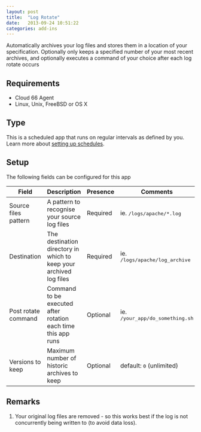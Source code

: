 ```yaml
---
layout: post
title:  "Log Rotate"
date:   2013-09-24 10:51:22
categories: add-ins
---
```


<p class="lead">Automatically archives your log files and stores them in a location of your specification. Optionally only keeps a specified number of your most recent archives, and optionally executes a command of your choice after each log rotate occurs</p>

## Requirements
- Cloud 66  Agent
- Linux, Unix, FreeBSD or OS X

## Type
This is a scheduled app that runs on regular intervals as defined by you. Learn more about [setting up schedules](/add-ins/settingup-schedules.html).

## Setup
The following fields can be configured for this app

<table class='table table-bordered table-striped'>
	<thead>
		<tr>
			<th>Field</th>
			<th>Description</th>
			<th>Presence</th>
			<th>Comments</th>
		</tr>
	</thead>
	<tbody>
		<tr>
			<td>Source files pattern</td>
			<td>A pattern to recognise your source log files</td>
			<td><span class='label label-important'>Required</span></td>
			<td>ie. <kbd>/logs/apache/*.log</kbd></td>
		</tr>
		<tr>
			<td>Destination</td>
			<td>The destination directory in which to keep your archived log files</td>
			<td><span class='label label-important'>Required</span></td>
			<td>ie. <kbd>/logs/apache/log_archive</kbd></td>
		</tr>
		<tr>
			<td>Post rotate command</td>
			<td>Command to be executed after rotation each time this app runs</td>
			<td><span class='label'>Optional</span></td>
			<td>ie. <kbd>/your_app/do_something.sh</kbd></td>
		</tr>
		<tr>
			<td>Versions to keep</td>
			<td>Maximum number of historic archives to keep</td>
			<td><span class='label'>Optional</span></td>
			<td>default: <kbd>0</kbd> (unlimited)</td>
		</tr>
	</tbody>
</table>

## Remarks
1. Your original log files are removed - so this works best if the log is not concurrently being written to (to avoid data loss).
